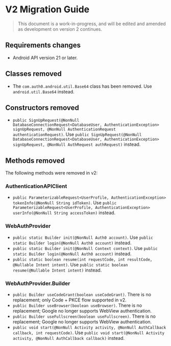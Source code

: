 # V2 Migration Guide

> This document is a work-in-progress, and will be edited and amended as development on version 2 continues.

## Requirements changes

- Android API version 21 or later.

## Classes removed

- The `com.auth0.android.util.Base64` class has been removed. Use `android.util.Base64` instead.

## Constructors removed

- `public SignUpRequest(@NonNull DatabaseConnectionRequest<DatabaseUser, AuthenticationException> signUpRequest, @NonNull AuthenticationRequest authenticationRequest)`. Use `public SignUpRequest(@NonNull DatabaseConnectionRequest<DatabaseUser, AuthenticationException> signUpRequest, @NonNull AuthRequest authRequest)` instead.

## Methods removed

The following methods were removed in v2:

### AuthenticationAPIClient

- `public ParameterizableRequest<UserProfile, AuthenticationException> tokenInfo(@NonNull String idToken)`. Use `public ParameterizableRequest<UserProfile, AuthenticationException> userInfo(@NonNull String accessToken)` instead.

### WebAuthProvider

- `public static Builder init(@NonNull Auth0 account)`. Use `public static Builder login(@NonNull Auth0 account)` instead.
- `public static Builder init(@NonNull Context context)`. Use `public static Builder login(@NonNull Auth0 account)` instead.
- `public static boolean resume(int requestCode, int resultCode, @Nullable Intent intent)`. Use `public static boolean resume(@Nullable Intent intent)` instead.

### WebAuthProvider.Builder

- `public Builder useCodeGrant(boolean useCodeGrant)`. There is no replacement; only Code + PKCE flow supported in v2.
- `public Builder useBrowser(boolean useBrowser)`. There is no replacement; Google no longer supports WebView authentication.
- `public Builder useFullscreen(boolean useFullscreen)`. There is no replacement; Google no longer supports WebView authentication.
- `public void start(@NonNull Activity activity, @NonNull AuthCallback callback, int requestCode)`. Use `public void start(@NonNull Activity activity, @NonNull AuthCallback callback)` instead.    

